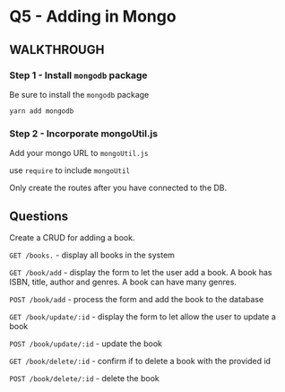# Q5 - Adding in Mongo

## WALKTHROUGH


### Step 1 - Install `mongodb` package
Be sure to install the `mongodb` package

```
yarn add mongodb
```

### Step 2 - Incorporate mongoUtil.js

Add your mongo URL to `mongoUtil.js`

use `require` to include `mongoUtil`

Only create the routes after you have connected to the DB.

## Questions

Create a CRUD for adding a book.

`GET /books.` - display all books in the system

`GET /book/add` - display the form to let the user add a book. A book has ISBN, title, author and genres. A book can have many genres.

`POST /book/add` - process the form and add the book to the database

`GET /book/update/:id` - display the form to let allow the user to update a book

`POST /book/update/:id` - update the book

`GET /book/delete/:id` - confirm if to delete a book with the provided id

`POST /book/delete/:id` - delete the book



